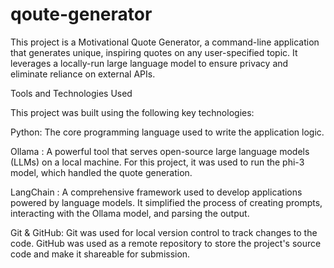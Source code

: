 # qoute-generator
This project is a Motivational Quote Generator, a command-line application that generates unique, inspiring quotes on any user-specified topic. It leverages a locally-run large language model to ensure privacy and eliminate reliance on external APIs.

Tools and Technologies Used

This project was built using the following key technologies:

Python: The core programming language used to write the application logic.

Ollama : A powerful tool that serves open-source large language models (LLMs) on a local machine. For this project, it was used to run the phi-3 model, which handled the quote generation.

LangChain : A comprehensive framework used to develop applications powered by language models. It simplified the process of creating prompts, interacting with the Ollama model, and parsing the output.

Git & GitHub: Git was used for local version control to track changes to the code. GitHub was used as a remote repository to store the project's source code and make it shareable for submission.
